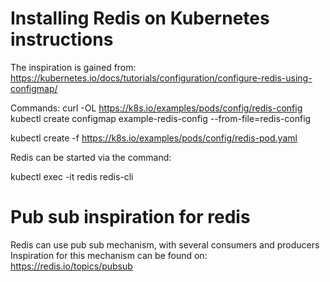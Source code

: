 
# Installing Redis on Kubernetes instructions

The inspiration is gained from:
https://kubernetes.io/docs/tutorials/configuration/configure-redis-using-configmap/


Commands:
curl -OL https://k8s.io/examples/pods/config/redis-config
kubectl create configmap example-redis-config --from-file=redis-config

kubectl create -f https://k8s.io/examples/pods/config/redis-pod.yaml

Redis can be started via the command:

kubectl exec -it redis redis-cli


# Pub sub inspiration for redis

Redis can use pub sub mechanism, with several consumers and producers
Inspiration for this mechanism can be found on:
https://redis.io/topics/pubsub

 
